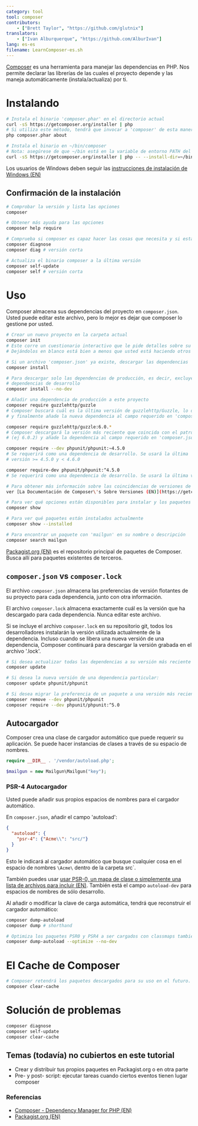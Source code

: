 ```yaml
---
category: tool
tool: composer
contributors:
    - ["Brett Taylor", "https://github.com/glutnix"]
translators:
    - ["Ivan Alburquerque", "https://github.com/AlburIvan"]
lang: es-es
filename: LearnComposer-es.sh
---
```


[Composer](https://getcomposer.org/) es una herramienta para manejar las dependencias en PHP. Nos permite declarar las librerías de las cuales el proyecto depende y las maneja automáticamente (instala/actualiza) por ti.

# Instalando

```sh
# Instala el binario 'composer.phar' en el directorio actual
curl -sS https://getcomposer.org/installer | php
# Si utiliza este método, tendrá que invocar a 'composer' de esta manera:
php composer.phar about

# Instala el binario en ~/bin/composer
# Nota: asegúrese de que ~/bin está en la variable de entorno PATH del shell
curl -sS https://getcomposer.org/installer | php -- --install-dir=~/bin --filename=composer
```

Los usuarios de Windows deben seguir las [instrucciones de instalación de Windows (EN)](https://getcomposer.org/doc/00-intro.md#installation-windows)

## Confirmación de la instalación

```sh
# Comprobar la versión y lista las opciones
composer

# Obtener más ayuda para las opciones
composer help require

# Comprueba si composer es capaz hacer las cosas que necesita y si está actualizado
composer diagnose
composer diag # versión corta

# Actualiza el binario composer a la última versión
composer self-update
composer self # versión corta
```

# Uso

Composer almacena sus dependencias del proyecto en `composer.json`. Usted puede editar este archivo, pero lo mejor es dejar que composer lo gestione por usted.

```sh
# Crear un nuevo proyecto en la carpeta actual
composer init
# Este corre un cuestionario interactivo que le pide detalles sobre su proyecto. 
# Dejándolos en blanco está bien a menos que usted está haciendo otros proyectos que dependen de éste.

# Si un archivo 'composer.json' ya existe, descargar las dependencias
composer install

# Para descargar solo las dependencias de producción, es decir, excluyendo las 
# dependencias de desarrollo
composer install --no-dev

# Añadir una dependencia de producción a este proyecto
composer require guzzlehttp/guzzle
# Composer buscará cuál es la última versión de guzzlehttp/Guzzle, lo descarga,
# y finalmente añade la nueva dependencia al campo requerido en 'composer.json'.

composer require guzzlehttp/guzzle:6.0.*
# Composer descargará la versión más reciente que coincida con el patrón 
# (ej 6.0.2) y añade la dependencia al campo requerido en 'composer.json'.

composer require --dev phpunit/phpunit:~4.5.0
# Se requerirá como una dependencia de desarrollo. Se usará la última 
# versión >= 4.5.0 y < 4.6.0

composer require-dev phpunit/phpunit:^4.5.0
# Se requerirá como una dependencia de desarrollo. Se usará la última versión >= 4.5.0 y <  5.0

# Para obtener más información sobre las coincidencias de versiones de Composer, 
ver [La Documentación de Composer\'s Sobre Versiones (EN)](https://getcomposer.org/doc/articles/versions.md)

# Para ver qué opciones están disponibles para instalar y los paquetes instalados actualmente  
composer show

# Para ver qué paquetes están instalados actualmente
composer show --installed

# Para encontrar un paquete con 'mailgun' en su nombre o descripción
composer search mailgun
```

[Packagist.org (EN)](https://packagist.org/) es el repositorio principal de paquetes de Composer. Busca allí para paquetes existentes de terceros.

## `composer.json` vs `composer.lock`

El archivo `composer.json` almacena las preferencias de versión flotantes de su proyecto para cada dependencia, junto con otra información.

El archivo `composer.lock` almacena exactamente cuál es la versión que ha descargado para cada dependencia. Nunca editar este archivo.

Si se incluye el archivo `composer.lock` en su repositorio git, todos los desarrolladores instalarán la versión utilizada actualmente de la dependencia. Incluso cuando se libera una nueva versión de una dependencia, Composer continuará para descargar la versión grabada en el archivo '.lock'.

```sh
# Si desea actualizar todas las dependencias a su versión más reciente aún que coincidan con sus preferencias versión
composer update

# Si desea la nueva versión de una dependencia particular:
composer update phpunit/phpunit

# Si desea migrar la preferencia de un paquete a una versión más reciente, puede que tenga que quitar primero el paquete de más antiguo y sus dependencias.
composer remove --dev phpunit/phpunit
composer require --dev phpunit/phpunit:^5.0

```

## Autocargador

Composer crea una clase de cargador automático que puede requerir su aplicación. Se puede hacer instancias de clases a través de su espacio de nombres.

```php
require __DIR__ . '/vendor/autoload.php';

$mailgun = new Mailgun\Mailgun("key");
```

### PSR-4 Autocargador

Usted puede añadir sus propios espacios de nombres para el cargador automático.

En `composer.json`, añadir el campo 'autoload':

```json
{
  "autoload": {
    "psr-4": {"Acme\\": "src/"}
  }
}
```
Esto le indicará al cargador automático que busque cualquier cosa en el espacio de nombres `\Acme\` dentro de la carpeta src`.

También puedes usar [usar PSR-0, un mapa de clase o simplemente una lista de archivos para incluir (EN)](https://getcomposer.org/doc/04-schema.md#autoload). También está el campo `autoload-dev` para espacios de nombres de sólo desarrollo.

Al añadir o modificar la clave de carga automática, tendrá que reconstruir el cargador automático:

```sh
composer dump-autoload
composer dump # shorthand

# Optimiza los paquetes PSR0 y PSR4 a ser cargados con classmaps también. Es lento para correr, pero mejora el rendimiento en producción.
composer dump-autoload --optimize --no-dev
```

# El Cache de Composer

```sh
# Composer retendrá los paquetes descargados para su uso en el futuro. Puede removerlos con:
composer clear-cache
```

# Solución de problemas

```sh
composer diagnose
composer self-update
composer clear-cache
```

## Temas (todavía) no cubiertos en este tutorial

* Crear y distribuir tus propios paquetes en Packagist.org o en otra parte
* Pre- y post- script: ejecutar tareas cuando ciertos eventos tienen lugar composer

### Referencias

* [Composer - Dependency Manager for PHP (EN)](https://getcomposer.org/)
* [Packagist.org (EN)](https://packagist.org/)